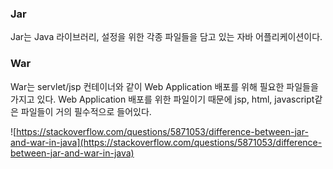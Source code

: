 ### Jar
Jar는 Java 라이브러리, 설정을 위한 각종 파일들을 담고 있는 자바 어플리케이션이다.

### War
War는 servlet/jsp 컨테이너와 같이 Web Application 배포를 위해 필요한 파일들을 가지고 있다. 
Web Application 배포를 위한 파일이기 때문에 jsp, html, javascript같은 파일들이 거의 필수적으로 들어있다. 


![https://stackoverflow.com/questions/5871053/difference-between-jar-and-war-in-java](https://stackoverflow.com/questions/5871053/difference-between-jar-and-war-in-java)

